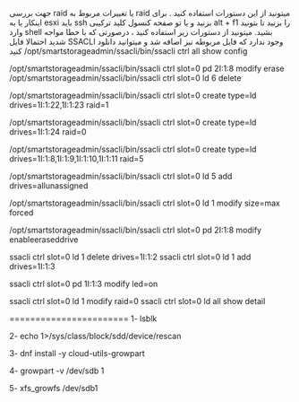 جهت بررسی raid یا تغییرات مربوط به raid میتونید از این دستورات استفاده کنید .
برای اینکار یا به esxi باید ssh بزنید و یا تو صفحه کنسول کلید ترکیبی alt + f1 را بزنید تا بتونید وارد shell بشید.
میتونید از دستورات زیر استفاده کنید ، درصورتی که با خطا مواجه شدید احتمالا فایل SSACLI وجود ندارد که فایل مربوطه نیز اضافه شد و میتوانید دانلود کنید
/opt/smartstorageadmin/ssacli/bin/ssacli ctrl all show config
 
  /opt/smartstorageadmin/ssacli/bin/ssacli ctrl slot=0 pd 2I:1:8 modify erase
  /opt/smartstorageadmin/ssacli/bin/ssacli ctrl slot=0 ld 6 delete
 
  /opt/smartstorageadmin/ssacli/bin/ssacli ctrl slot=0 create type=ld drives=1I:1:22,1I:1:23 raid=1
  
   /opt/smartstorageadmin/ssacli/bin/ssacli ctrl slot=0 create type=ld drives=1I:1:24 raid=0
  
  /opt/smartstorageadmin/ssacli/bin/ssacli ctrl slot=0 create type=ld drives=1I:1:8,1I:1:9,1I:1:10,1I:1:11 raid=5
  
  
   /opt/smartstorageadmin/ssacli/bin/ssacli ctrl slot=0 ld 5 add drives=allunassigned
   
   /opt/smartstorageadmin/ssacli/bin/ssacli ctrl slot=0 ld 1 modify size=max forced

   /opt/smartstorageadmin/ssacli/bin/ssacli ctrl slot=0 pd 2I:1:8 modify enableeraseddrive 

ssacli ctrl slot=0 ld 1 delete drives=1I:1:2
ssacli ctrl slot=0 ld 1 add drives=1I:1:3

ssacli ctrl slot=0 pd 1I:1:3 modify led=on

ssacli ctrl slot=0 ld 1 modify raid=0
ssacli ctrl slot=0 ld all show detail

=======================
1- lsblk

2- echo 1>/sys/class/block/sdd/device/rescan

3- dnf install -y cloud-utils-growpart

4- growpart -v /dev/sdb 1

5- xfs_growfs /dev/sdb1 

